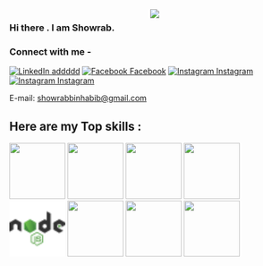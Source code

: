 <img width="50%" align="right" src="https://user-images.githubusercontent.com/37551474/113611467-3a567d80-9657-11eb-862b-b07b4f105c6f.gif"/>

### Hi there . I am Showrab.
 

###  Connect with me - 


[![LinkedIn addddd](https://img.shields.io/badge/%20-Connect-black?color=success&labelColor=212121&logo=linkedin&logoColor=ffffff)](https://www.linkedin.com/in/showrab-bin-habib-1063521b3/) 
[![Facebook Facebook](https://img.shields.io/badge/%20-Connect-black?color=success&labelColor=212121&logo=facebook&logoColor=ffffff)](https://www.facebook.com/showrab.habib/) 
[![Instagram Instagram](https://img.shields.io/badge/%20-Follow-black?color=success&labelColor=212121&logo=instagram&logoColor=ffffff)](https://www.instagram.com/Showrab_09/?fbclid=IwAR151ZuGp9g_P7ByF-z5mu-Ab34qi3e_HTINNJMRQHCQnJThtnwDkJ6wur4) 
[![Instagram Instagram](https://img.shields.io/badge/%20-Follow-black?color=success&labelColor=212121&logo=gmail&logoColor=ffffff)](mailto:showrabbinhabib@gmail.com) 


 E-mail: showrabbinhabib@gmail.com 
 
 
 ## Here are my Top skills : 

<div class="grid-container">
<img class="image" src="images/html5-icon.png" width="100px" height="100px"/>
<img class="image" src="images/css.svg" width="100px" height="100px"/>
<img class="image" src="images/js.png" width="100px" height="100px"/>
<img class="image" src="images/react-icon.png" width="100px" height="100px"/>
<img class="image" src="images/nodejs.png" width="100px" height="100px"/>
<img class="image" src="images/mongodb.svg" width="100px" height="100px"/>
<img class="image" src="images/cp.png" width="100px" height="100px"/>
<img class="image" src="images/python.png" width="100px" height="100px"/>
</div>


